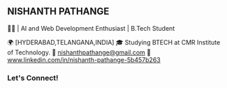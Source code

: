 ## NISHANTH PATHANGE

👨‍💻  | AI and Web Development Enthusiast | B.Tech Student

🌍 [HYDERABAD,TELANGANA,INDIA]
🎓 Studying BTECH at CMR Institute of Technology.
📧 nishanthpathange@gmail.com
📱 www.linkedin.com/in/nishanth-pathange-5b457b263


### Let's Connect!



